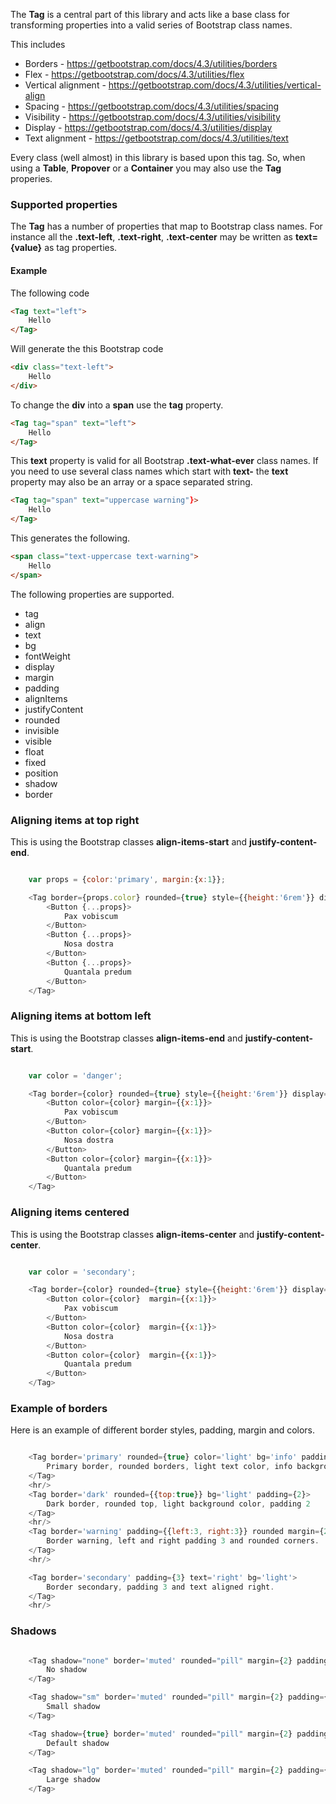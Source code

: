 
The **Tag** is a central part of this library and acts like a base class for transforming properties into a valid
series of Bootstrap class names.

This includes

* Borders - https://getbootstrap.com/docs/4.3/utilities/borders
* Flex - https://getbootstrap.com/docs/4.3/utilities/flex
* Vertical alignment - https://getbootstrap.com/docs/4.3/utilities/vertical-align
* Spacing - https://getbootstrap.com/docs/4.3/utilities/spacing
* Visibility - https://getbootstrap.com/docs/4.3/utilities/visibility
* Display - https://getbootstrap.com/docs/4.3/utilities/display
* Text alignment - https://getbootstrap.com/docs/4.3/utilities/text

Every class (well almost) in this library is based upon this tag. So, when using a **Table**, **Propover** or a **Container**
you may also use the **Tag** properies.

### Supported properties

The **Tag** has a number of properties that map to Bootstrap class names.
For instance all the **.text-left**, **.text-right**, **.text-center** may be written as **text={value}** as tag properties.

#### Example

The following code

```html static
<Tag text="left">
    Hello
</Tag>
```

Will generate the this Bootstrap code

```html static
<div class="text-left">
    Hello
</div>
```

To change the **div** into a **span** use the **tag** property.

```html static
<Tag tag="span" text="left">
    Hello
</Tag>
```

This **text** property is valid for all Bootstrap **.text-what-ever** class names.
If you need to use several class names which start with **text-** the **text** property 
may also be an array or a space separated string.


```html static
<Tag tag="span" text="uppercase warning"}>
    Hello
</Tag>
```

This generates the following.

```html static
<span class="text-uppercase text-warning">
    Hello
</span>
```


The following properties are supported.

* tag
* align
* text 
* bg
* fontWeight
* display 
* margin 
* padding
* alignItems
* justifyContent
* rounded
* invisible
* visible
* float
* fixed
* position
* shadow
* border

### Aligning items at top right

This is using the Bootstrap classes **align-items-start** and **justify-content-end**.


```js

    var props = {color:'primary', margin:{x:1}};

    <Tag border={props.color} rounded={true} style={{height:'6rem'}} display='flex' alignItems='start' justifyContent='end' padding={2} >
        <Button {...props}>
            Pax vobiscum
        </Button>
        <Button {...props}>
            Nosa dostra
        </Button>
        <Button {...props}>
            Quantala predum
        </Button>
    </Tag>

```


### Aligning items at bottom left

This is using the Bootstrap classes **align-items-end** and **justify-content-start**.

```js

    var color = 'danger';

    <Tag border={color} rounded={true} style={{height:'6rem'}} display='flex' alignItems='end' justifyContent='start' padding={2} >
        <Button color={color} margin={{x:1}}>
            Pax vobiscum
        </Button>
        <Button color={color} margin={{x:1}}>
            Nosa dostra
        </Button>
        <Button color={color} margin={{x:1}}>
            Quantala predum
        </Button>
    </Tag>

```

### Aligning items centered

This is using the Bootstrap classes **align-items-center** and **justify-content-center**.

```js

    var color = 'secondary';

    <Tag border={color} rounded={true} style={{height:'6rem'}} display='flex' alignItems='center' justifyContent='center' padding={2} >
        <Button color={color}  margin={{x:1}}>
            Pax vobiscum
        </Button>
        <Button color={color}  margin={{x:1}}>
            Nosa dostra
        </Button>
        <Button color={color}  margin={{x:1}}>
            Quantala predum
        </Button>
    </Tag>

```


### Example of borders

Here is an example of different border styles, padding, margin and colors.

```js

    <Tag border='primary' rounded={true} color='light' bg='info' padding={{left:3, right:3, bottom:2, top:2}}>
        Primary border, rounded borders, light text color, info background color and some padding 
    </Tag>
    <hr/>
    <Tag border='dark' rounded={{top:true}} bg='light' padding={2}>
        Dark border, rounded top, light background color, padding 2
    </Tag>
    <hr/>
    <Tag border='warning' padding={{left:3, right:3}} rounded margin={2}>
        Border warning, left and right padding 3 and rounded corners.
    </Tag>
    <hr/>

    <Tag border='secondary' padding={3} text='right' bg='light'>
        Border secondary, padding 3 and text aligned right.
    </Tag>
    <hr/>


```

### Shadows

```js

    <Tag shadow="none" border='muted' rounded="pill" margin={2} padding={{left:4, right:4, y:2}}>
        No shadow
    </Tag>

    <Tag shadow="sm" border='muted' rounded="pill" margin={2} padding={{left:4, right:4, y:2}}>
        Small shadow
    </Tag>

    <Tag shadow={true} border='muted' rounded="pill" margin={2} padding={{left:4, right:4, y:2}}>
        Default shadow
    </Tag>

    <Tag shadow="lg" border='muted' rounded="pill" margin={2} padding={{left:4, right:4, y:2}}>
        Large shadow
    </Tag>


```



